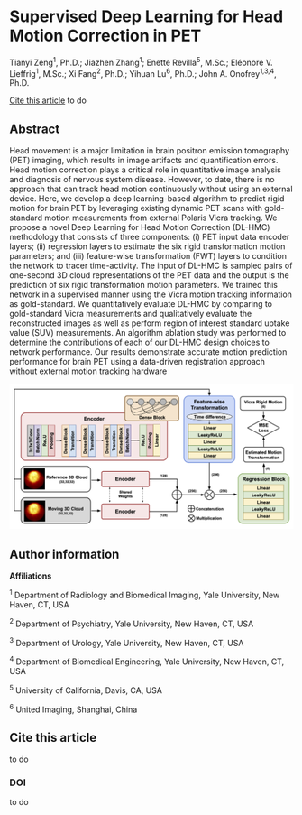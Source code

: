 # Supervised Deep Learning for Head Motion Correction in PET

Tianyi Zeng<sup>1</sup>, Ph.D.; Jiazhen Zhang<sup>1</sup>; Enette Revilla<sup>5</sup>, M.Sc.; Eléonore V. Lieffrig<sup>1</sup>, M.Sc.; Xi Fang<sup>2</sup>, Ph.D.; Yihuan Lu<sup>6</sup>, Ph.D.; John A. Onofrey<sup>1,3,4</sup>, Ph.D.

[Cite this article](#cite-this-article)
to do

## Abstract

Head movement is a major limitation in brain positron emission tomography (PET) imaging, which results in image artifacts and quantification errors. Head motion correction plays a critical role in quantitative image analysis and diagnosis of nervous system disease. However, to date, there is no approach that can track head motion continuously without using an external device. Here, we develop a deep learning-based algorithm to predict rigid motion for brain PET by leveraging existing dynamic PET scans with gold-standard motion measurements from external Polaris Vicra tracking. We propose a novel Deep Learning for Head Motion Correction (DL-HMC) methodology that consists of three components: (i) PET input data encoder layers; (ii) regression layers to estimate the six rigid transformation motion parameters; and (iii) feature-wise transformation (FWT) layers to condition the network to tracer time-activity. The input of DL-HMC is sampled pairs of one-second 3D cloud representations of the PET data and the output is the prediction of six rigid transformation motion parameters. We trained this network in a supervised manner using the Vicra motion tracking information as gold-standard. We quantitatively evaluate DL-HMC by comparing to gold-standard Vicra measurements and qualitatively evaluate the reconstructed images as well as perform region of interest standard uptake value (SUV) measurements. An algorithm ablation study was performed to determine the contributions of each of our DL-HMC design choices to network performance. Our results demonstrate accurate motion prediction performance for brain PET using a data-driven registration approach without external motion tracking hardware

![DL-HMC Network architecture](/resources/figures/Fig1.png "Text to show on mouseover")

## Author information

**Affiliations**

<sup>1</sup>	Department of Radiology and Biomedical Imaging, Yale University, New Haven, CT, USA 

<sup>2</sup>	Department of Psychiatry, Yale University, New Haven, CT, USA

<sup>3</sup>	Department of Urology, Yale University, New Haven, CT, USA

<sup>4</sup>	Department of Biomedical Engineering, Yale University, New Haven, CT, USA

<sup>5</sup> 	University of California, Davis, CA, USA

<sup>6</sup>  United Imaging, Shanghai, China

## Cite this article
to do

### DOI
to do


